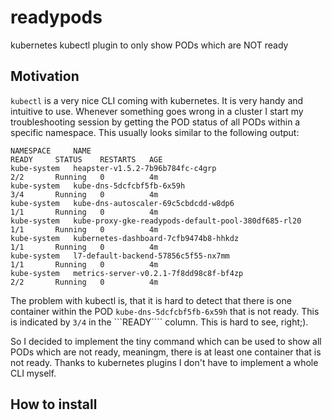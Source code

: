# readypods
kubernetes kubectl plugin to only show PODs which are NOT ready

## Motivation
```kubectl``` is a very nice CLI coming with kubernetes. It is very handy and intuitive to use. Whenever something goes wrong in a cluster I start my troubleshooting session by getting the POD status of all PODs within a specific namespace. This usually looks similar to the following output:

```
NAMESPACE     NAME                                                  READY     STATUS    RESTARTS   AGE
kube-system   heapster-v1.5.2-7b96b784fc-c4grp                      2/2       Running   0          4m
kube-system   kube-dns-5dcfcbf5fb-6x59h                             3/4       Running   0          4m
kube-system   kube-dns-autoscaler-69c5cbdcdd-w8dp6                  1/1       Running   0          4m
kube-system   kube-proxy-gke-readypods-default-pool-380df685-rl20   1/1       Running   0          4m
kube-system   kubernetes-dashboard-7cfb9474b8-hhkdz                 1/1       Running   0          4m
kube-system   l7-default-backend-57856c5f55-nx7mm                   1/1       Running   0          4m
kube-system   metrics-server-v0.2.1-7f8dd98c8f-bf4zp                2/2       Running   0          4m
```

The problem with kubectl is, that it is hard to detect that there is one container within the POD ```kube-dns-5dcfcbf5fb-6x59h``` that is not ready. This is indicated by ```3/4``` in the ```READY```` column. This is hard to see, right;).

So I decided to implement the tiny command which can be used to show all PODs which are not ready, meaningm, there is at least one container that is not ready. Thanks to kubernetes plugins I don't have to implement a whole CLI myself.

## How to install
